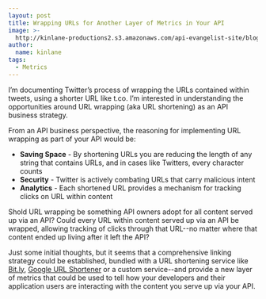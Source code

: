 ```yaml
---
layout: post
title: Wrapping URLs for Another Layer of Metrics in Your API
image: >-
  http://kinlane-productions2.s3.amazonaws.com/api-evangelist-site/blog/turn-long-short.jpg
author:
  name: kinlane
tags:
  - Metrics
---
```

I’m documenting Twitter’s process of wrapping the URLs contained within tweets, using a shorter URL like t.co. I’m interested in understanding the opportunities around URL wrapping (aka URL shortening) as an API business strategy.

From an API business perspective, the reasoning for implementing URL wrapping as part of your API would be:

*   **Saving Space** \- By shortening URLs you are reducing the length of any string that contains URLs, and in cases like Twitters, every character counts
*   **Security** - Twitter is actively combating URLs that carry malicious intent
*   **Analytics** - Each shortened URL provides a mechanism for tracking clicks on URL within content

Shold URL wrapping be something API owners adopt for all content served up via an API? Could every URL within content served up via an API be wrapped, allowing tracking of clicks through that URL--no matter where that content ended up living after it left the API?

Just some initial thoughts, but it seems that a comprehensive linking strategy could be established, bundled with a URL shortening service like [Bit.ly](https://bitly.com/), [Google URL Shortener](http://goo.gl/) or a custom service--and provide a new layer of metrics that could be used to tell how your developers and their application users are interacting with the content you serve up via your API.